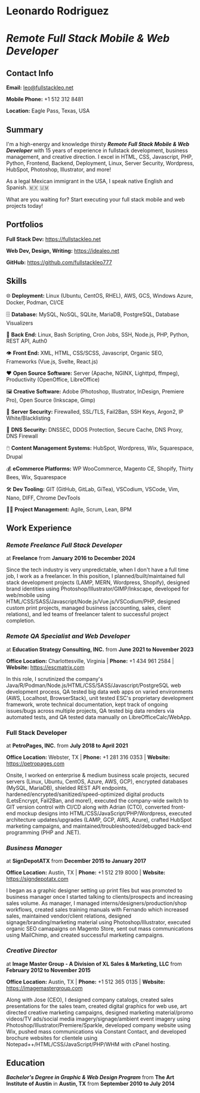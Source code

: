 # Leonardo Rodriguez
# _**Remote Full Stack Mobile & Web Developer**_

## Contact Info

**Email:** leo@fullstackleo.net

**Mobile Phone:** +1 512 312 8481

**Location:** Eagle Pass, Texas, USA

## Summary

I'm a high-energy and knowledge thirsty _**Remote Full Stack Mobile & Web Developer**_ with 15 years of experience in fullstack development, business management, and creative direction. I excel in HTML, CSS, Javascript, PHP, Python, Frontend, Backend, Deployment, Linux, Server Security, Wordpress, HubSpot, Photoshop, Illustrator, and more!

As a legal Mexican immigrant in the USA, I speak native English and Spanish. 🇲🇽 🇺🇲

What are you waiting for? Start executing your full stack mobile and web projects today!

## Portfolios

**Full Stack Dev:** https://fullstackleo.net

**Web Dev, Design, Writing:** https://idealeo.net

**GitHub:** https://github.com/fullstackleo777


## Skills

🌐 **Deployment:** Linux (Ubuntu, CentOS, RHEL), AWS, GCS, Windows Azure, Docker, Podman, CI/CE

🗄️ **Database:** MySQL, NoSQL, SQLite, MariaDB, PostgreSQL, Database Visualizers

🧠 **Back End:** Linux, Bash Scripting, Cron Jobs, SSH, Node.js, PHP, Python, REST API, Auth0

👁️ **Front End:** XML, HTML, CSS/SCSS, Javascript, Organic SEO, Frameworks (Vue.js, Svelte, React.js)

❤️ **Open Source Software:** Server (Apache, NGINX, Lighttpd, ffmpeg), Productivity (OpenOffice, LibreOffice)

🖼️ **Creative Software:** Adobe (Photoshop, Illustrator, InDesign, Premiere Pro), Open Source (Inkscape, Gimp)

🔐 **Server Security:** Firewalled, SSL/TLS, Fail2Ban, SSH Keys, Argon2, IP White/Blacklisting

🔑 **DNS Security:** DNSSEC, DDOS Protection, Secure Cache, DNS Proxy, DNS Firewall

🖱️ **Content Management Systems:** HubSpot, Wordpress, Wix, Squarespace, Drupal

💰 **eCommerce Platforms:** WP WooCommerce, Magento CE, Shopify, Thirty Bees, Wix, Squarespace

🛠️ **Dev Tooling:** GIT (GitHub, GitLab, GiTea), VSCodium, VSCode, Vim, Nano, DIFF, Chrome DevTools

👨‍💼 **Project Management:** Agile, Scrum, Lean, BPM

## Work Experience
### _**Remote Freelance Full Stack Developer**_
at **Freelance** from **January 2016 to December 2024**

Since the tech industry is very unpredictable, when I don't have a full time job, I work as a freelancer. In this position, I planned/built/maintained full stack development projects (LAMP, MERN, Wordpress, Shopify), designed brand identities using Photoshop/Illustrator/GIMP/Inkscape, developed for web/mobile using HTML/CSS/SASS/Javascript/Node.js/Vue.js/VSCodium/PHP, designed custom print projects, managed business (accounting, sales, client relations), and led teams of freelancer talent to successful project completion.

### _**Remote QA Specialist and Web Developer**_
at **Education Strategy Consulting, INC.** from **June 2021 to November 2023**

**Office Location:** Charlottesville, Virginia  |  **Phone:** +1 434 961 2584  |  **Website:** https://escmatrix.com

In this role, I scrutinized the company's Java/R/Podman/Node.js/HTML/CSS/SASS/Javascript/PostgreSQL web development process, QA tested big data web apps on varied environments (AWS, Localhost, BrowserStack), unit tested ESC's proprietary development framework, wrote technical documentation, kept track of ongoing issues/bugs across multiple projects, QA tested big data renders via automated tests, and QA tested data manually on LibreOfficeCalc/WebApp.

### Full Stack Developer
at **PetroPages, INC.** from **July 2018 to April 2021**

**Office Location:** Webster, TX  |  **Phone:** +1 281 316 0353  |  **Website:** https://petropages.com

Onsite, I worked on enterprise & medium business scale projects, secured servers (Linux, Ubuntu, CentOS, Azure, AWS, GCP), encrypted databases (MySQL, MariaDB), shielded REST API endpoints, hardened/encrypted/sanitized/speed-optimized digital products (LetsEncrypt, Fail2Ban, and more!), executed the company-wide switch to GIT version control with CI/CD along with Adrian (CTO), converted front-end mockup designs into HTML/CSS/JavaScript/PHP/Wordpress, executed architecture updates/upgrades (LAMP, GCP, AWS, Azure), crafted HubSpot marketing campaigns, and maintained/troubleshooted/debugged back-end programming (PHP and .NET).

### _**Business Manager**_
at **SignDepotATX** from **December 2015 to January 2017**

**Office Location:** Austin, TX  |  **Phone:** +1 512 219 8000  |  **Website:** https://signdepotatx.com

I began as a graphic designer setting up print files but was promoted to business manager once I started talking to clients/prospects and increasing sales volume. As manager, I managed interns/designers/production/shop workflows, created sales training manuals with Fernando which increased sales, maintained vendor/client relations, designed signage/branding/marketing material using Photoshop/Illustrator, executed organic SEO camapaigns on Magento Store, sent out mass communications using MailChimp, and created successful marketing campaigns.

### _**Creative Director**_
at **Image Master Group - A Division of XL Sales & Marketing, LLC** from **February 2012 to November 2015**

**Office Location:** Austin, TX  |  **Phone:** +1 512 365 0135  |  **Website:** https://imagemastergroup.com

Along with Jose (CEO), I designed company catalogs, created sales presentations for the sales team, created digital graphics for web use, art directed creative marketing campaigns, designed marketing material/promo videos/TV ads/social media imagery/signage/ambient event imagery using Photoshop/Illustrator/Premiere/Sparkle, developed company website using Wix, pushed mass communications via Constant Contact, and developed brochure websites for clientele using Notepad++/HTML/CSS/JavaScript/PHP/WHM with cPanel hosting.

## Education
_**Bachelor's Degree in Graphic & Web Design Program**_ from **The Art Institute of Austin** in **Austin, TX** from **September 2010 to July 2014**
